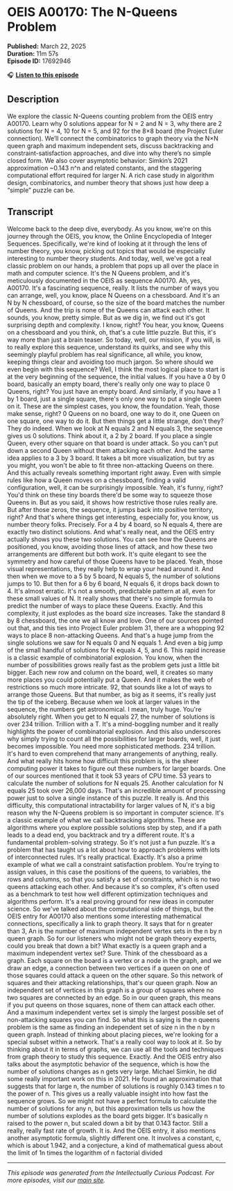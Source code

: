 # OEIS A00170: The N-Queens Problem

**Published:** March 22, 2025  
**Duration:** 11m 57s  
**Episode ID:** 17692946

🎧 **[Listen to this episode](https://intellectuallycurious.buzzsprout.com/2529712/episodes/17692946-oeis-a00170-the-n-queens-problem)**

## Description

We explore the classic N-Queens counting problem from the OEIS entry A00170. Learn why 0 solutions appear for N = 2 and N = 3, why there are 2 solutions for N = 4, 10 for N = 5, and 92 for the 8×8 board (the Project Euler connection). We’ll connect the combinatorics to graph theory via the N×N queen graph and maximum independent sets, discuss backtracking and constraint-satisfaction approaches, and dive into why there’s no simple closed form. We also cover asymptotic behavior: Simkin’s 2021 approximation ~0.143 n^n and related constants, and the staggering computational effort required for larger N. A rich case study in algorithm design, combinatorics, and number theory that shows just how deep a “simple” puzzle can be.

## Transcript

Welcome back to the deep dive, everybody. As you know, we're on this journey through the OEIS, you know, the Online Encyclopedia of Integer Sequences. Specifically, we're kind of looking at it through the lens of number theory, you know, picking out topics that would be especially interesting to number theory students. And today, well, we've got a real classic problem on our hands, a problem that pops up all over the place in math and computer science. It's the N Queens problem, and it's meticulously documented in the OEIS as sequence A00170. Ah, yes, A00170. It's a fascinating sequence, really. It lists the number of ways you can arrange, well, you know, place N Queens on a chessboard. And it's an N by N chessboard, of course, so the size of the board matches the number of Queens. And the trip is none of the Queens can attack each other. It sounds, you know, pretty simple. But as we dig in, we find out it's got surprising depth and complexity. I know, right? You hear, you know, Queens on a chessboard and you think, oh, that's a cute little puzzle. But this, it's way more than just a brain teaser. So today, well, our mission, if you will, is to really explore this sequence, understand its quirks, and see why this seemingly playful problem has real significance, all while, you know, keeping things clear and avoiding too much jargon. So where should we even begin with this sequence? Well, I think the most logical place to start is at the very beginning of the sequence, the initial values. If you have a 0 by 0 board, basically an empty board, there's really only one way to place 0 Queens, right? You just have an empty board. And similarly, if you have a 1 by 1 board, just a single square, there's only one way to put a single Queen on it. These are the simplest cases, you know, the foundation. Yeah, those make sense, right? 0 Queens on no board, one way to do it, one Queen on one square, one way to do it. But then things get a little strange, don't they? They do indeed. When we look at N equals 2 and N equals 3, the sequence gives us 0 solutions. Think about it, a 2 by 2 board. If you place a single Queen, every other square on that board is under attack. So you can't put down a second Queen without them attacking each other. And the same idea applies to a 3 by 3 board. It takes a bit more visualization, but try as you might, you won't be able to fit three non-attacking Queens on there. And this actually reveals something important right away. Even with simple rules like how a Queen moves on a chessboard, finding a valid configuration, well, it can be surprisingly impossible. Yeah, it's funny, right? You'd think on these tiny boards there'd be some way to squeeze those Queens in. But as you said, it shows how restrictive those rules really are. But after those zeros, the sequence, it jumps back into positive territory, right? And that's where things get interesting, especially for, you know, us number theory folks. Precisely. For a 4 by 4 board, so N equals 4, there are exactly two distinct solutions. And what's really neat, and the OEIS entry actually shows you these two solutions. You can see how the Queens are positioned, you know, avoiding those lines of attack, and how these two arrangements are different but both work. It's quite elegant to see the symmetry and how careful of those Queens have to be placed. Yeah, those visual representations, they really help to wrap your head around it. And then when we move to a 5 by 5 board, N equals 5, the number of solutions jumps to 10. But then for a 6 by 6 board, N equals 6, it drops back down to 4. It's almost erratic. It's not a smooth, predictable pattern at all, even for these small values of N. It really shows that there's no simple formula to predict the number of ways to place these Queens. Exactly. And this complexity, it just explodes as the board size increases. Take the standard 8 by 8 chessboard, the one we all know and love. One of our sources pointed out that, and this ties into Project Euler problem 31, there are a whopping 92 ways to place 8 non-attacking Queens. And that's a huge jump from the single solutions we saw for N equals 0 and N equals 1. And even a big jump of the small handful of solutions for N equals 4, 5, and 6. This rapid increase is a classic example of combinatorial explosion. You know, when the number of possibilities grows really fast as the problem gets just a little bit bigger. Each new row and column on the board, well, it creates so many more places you could potentially put a Queen. And it makes the web of restrictions so much more intricate. 92, that sounds like a lot of ways to arrange those Queens. But that number, as big as it seems, it's really just the tip of the iceberg. Because when we look at larger values in the sequence, the numbers get astronomical. I mean, truly huge. You're absolutely right. When you get to N equals 27, the number of solutions is over 234 trillion. Trillion with a T. It's a mind-boggling number and it really highlights the power of combinatorial explosion. And this also underscores why simply trying to count all the possibilities for larger boards, well, it just becomes impossible. You need more sophisticated methods. 234 trillion. It's hard to even comprehend that many arrangements of anything, really. And what really hits home how difficult this problem is, is the sheer computing power it takes to figure out these numbers for larger boards. One of our sources mentioned that it took 53 years of CPU time. 53 years to calculate the number of solutions for N equals 25. Another calculation for N equals 25 took over 26,000 days. That's an incredible amount of processing power just to solve a single instance of this puzzle. It really is. And this difficulty, this computational intractability for larger values of N, it's a big reason why the N-Queens problem is so important in computer science. It's a classic example of what we call backtracking algorithms. These are algorithms where you explore possible solutions step by step, and if a path leads to a dead end, you backtrack and try a different route. It's a fundamental problem-solving strategy. So it's not just a fun puzzle. It's a problem that has taught us a lot about how to approach problems with lots of interconnected rules. It's really practical. Exactly. It's also a prime example of what we call a constraint satisfaction problem. You're trying to assign values, in this case the positions of the queens, to variables, the rows and columns, so that you satisfy a set of constraints, which is no two queens attacking each other. And because it's so complex, it's often used as a benchmark to test how well different optimization techniques and algorithms perform. It's a real proving ground for new ideas in computer science. So we've talked about the computational side of things, but the OEIS entry for A00170 also mentions some interesting mathematical connections, specifically a link to graph theory. It says that for n greater than 3, An is the number of maximum independent vertex sets in the n by n queen graph. So for our listeners who might not be graph theory experts, could you break that down a bit? What exactly is a queen graph and a maximum independent vertex set? Sure. Think of the chessboard as a graph. Each square on the board is a vertex or a node in the graph, and we draw an edge, a connection between two vertices if a queen on one of those squares could attack a queen on the other square. So this network of squares and their attacking relationships, that's our queen graph. Now an independent set of vertices in this graph is a group of squares where no two squares are connected by an edge. So in our queen graph, this means if you put queens on those squares, none of them can attack each other. And a maximum independent vertex set is simply the largest possible set of non-attacking squares you can find. So what this is saying is the n queens problem is the same as finding an independent set of size n in the n by n queen graph. Instead of thinking about placing pieces, we're looking for a special subset within a network. That's a really cool way to look at it. So by thinking about it in terms of graphs, we can use all the tools and techniques from graph theory to study this sequence. Exactly. And the OEIS entry also talks about the asymptotic behavior of the sequence, which is how the number of solutions changes as n gets very large. Michael Simkin, he did some really important work on this in 2021. He found an approximation that suggests that for large n, the number of solutions is roughly 0.143 times n to the power of n. This gives us a really valuable insight into how fast the sequence grows. So we might not have a perfect formula to calculate the number of solutions for any n, but this approximation tells us how the number of solutions explodes as the board gets bigger. It's basically n raised to the power n, but scaled down a bit by that 0.143 factor. Still a really, really fast rate of growth. It is. And the OEIS entry, it also mentions another asymptotic formula, slightly different one. It involves a constant, c, which is about 1.942, and a conjecture, a kind of mathematical guess about the limit of 1n times the logarithm of n factorial divided

---
*This episode was generated from the Intellectually Curious Podcast. For more episodes, visit our [main site](https://intellectuallycurious.buzzsprout.com).*
